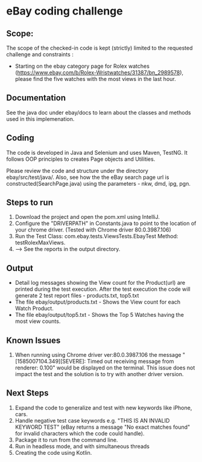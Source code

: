 # eBay coding challenge

## Scope:
The scope of the checked-in code is kept (strictly) limited to the requested challenge and constraints :
* Starting on the ebay category page for Rolex watches (https://www.ebay.com/b/Rolex-Wristwatches/31387/bn_2989578), please find the five watches with the most views in the last hour.

## Documentation
See the java doc under ebay/docs to learn about the classes and methods used in this implemenation.

## Coding
The code is developed in Java and Selenium and uses Maven, TestNG. It follows OOP principles to creates Page objects and Utilities.  

Please review the code and structure under the directory ebay/src/test/java/. Also, see how the the eBay search page url is constructed(SearchPage.java) using the parameters - nkw, dmd, ipg, pgn.

## Steps to run
1. Download the project and open the pom.xml using IntelliJ.
2. Configure the "DRIVERPATH" in Constants.java  to point to the location of your chrome driver. (Tested with Chrome driver 80.0.3987.106)
3. Run the Test Class: com.ebay.tests.ViewsTests.EbayTest  Method: testRolexMaxViews.
4. --> See the reports in the output directory.

## Output
* Detail log messages showing the View count for the Product(url) are printed during the test execution. After the test execution the code will generate 2 test report files  - products.txt, top5.txt
* The file ebay/output/products.txt  - Shows the View count for each Watch Product.
* The file ebay/output/top5.txt  - Shows the Top 5 Watches having the most view counts.

## Known Issues
1. When running using Chrome driver ver:80.0.3987.106 the message  "[1585007104.349][SEVERE]: Timed out receiving message from renderer: 0.100" would be displayed on the terminal. This issue does not impact the test and the solution is to try with another driver version. 

## Next Steps
1. Expand the code to generalize and test with new keywords like iPhone, cars.
2. Handle negative test case keywords e.g. "THIS IS AN INVALID KEYWORD TEST" (eBay returns a message "No exact matches found" for invalid characters which the code could handle).
3. Package it to run from the command line.
4. Run in headless mode, and with simultaneous threads
5. Creating the code using Kotlin.
